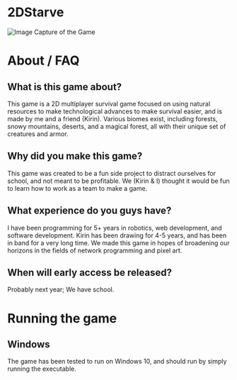 # 2DStarve
![Image Capture of the Game](2DStarve.gif)

# About / FAQ
## What is this game about?
This game is a 2D multiplayer survival game focused on using natural resources to make technological advances to make survival easier, and is made by me and a friend (Kirin). Various biomes exist, including forests, snowy mountains, deserts, and a magical forest, all with their unique set of creatures and armor.
## Why did you make this game?
This game was created to be a fun side project to distract ourselves for school, and not meant to be profitable. We (Kirin & I) thought it would be fun to learn how to work as a team to make a game.
## What experience do you guys have?
I have been programming for 5+ years in robotics, web development, and software development. Kirin has been drawing for 4-5 years, and has been in band for a very long time. We made this game in hopes of broadening our horizons in the fields of network programming and pixel art.
## When will early access be released?
Probably next year; We have school. 

# Running the game
## Windows
The game has been tested to run on Windows 10, and should run by simply running the executable.

